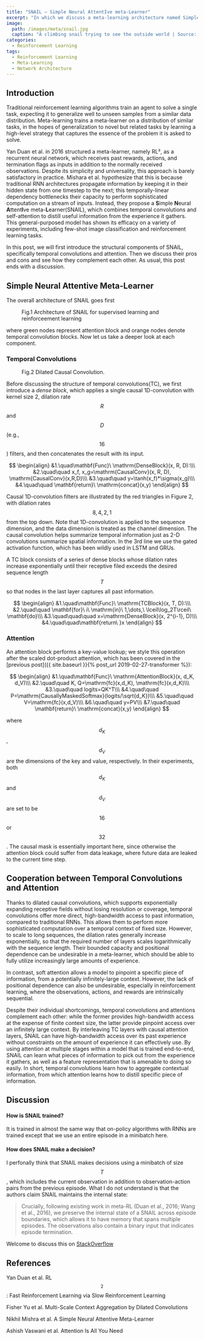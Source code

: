 ```yaml
---
title: "SNAIL — Simple Neural AttentIve meta-Learner"
excerpt: "In which we discuss a meta-learning architecture named Simple Neural AttentIve meta-Learner(SNAIL)."
image: 
  path: /images/meta/snail.jpg
  caption: "A climbing snail trying to see the outside world | Source: Pinterest"
categories:
  - Reinforcement Learning
tags:
  - Reinforcement Learning
  - Meta-Learning
  - Network Architecture
---
```


## Introduction

Traditional reinforcement learning algorithms train an agent to solve a single task, expecting it to generalize well to unseen samples from a similar data distribution. Meta-learning trains a meta-learner on a distribution of similar tasks, in the hopes of generalization to novel but related tasks by learning a high-level strategy that captures the essence of the problem it is asked to solve.

Yan Duan et al. in 2016 structured a meta-learner, namely RL², as a recurrent neural network, which receives past rewards, actions, and termination flags as inputs in addition to the normally received observations. Despite its simplicity and universality, this approach is barely satisfactory in practice. Mishara et al. hypothesize that this is because traditional RNN architectures propagate information by keeping it in their hidden state from one timestep to the next; this temporally-linear dependency bottlenecks their capacity to perform sophisticated computation on a stream of inputs. Instead, they propose a **S**imple **N**eural **A**ttent**I**ve meta-**L**earner(SNAIL), which combines temporal convolutions and self-attention to distill useful information from the experience it gathers. This general-purposed model has shown its efficacy on a variety of experiments, including few-shot image classification and reinforcement learning tasks. 

In this post, we will first introduce the structural components of SNAIL, specifically temporal convolutions and attention. Then we discuss their pros and cons and see how they complement each other. As usual, this post ends with a discussion.

## Simple Neural Attentive Meta-Learner

The overall architecture of SNAIL goes first 

 <figure>
  <img src="{{ '/images/meta/snail.png' | absolute_url }}" alt="">
  <figcaption class='align-center'>Fig.1 Architecture of SNAIL for supervised learning and reinforceement learning</figcaption>
</figure> 

where green nodes represent attention block and orange nodes denote temporal convolution blocks. Now let us take a deeper look at each component.

### Temporal Convolutions

<figure>
  <img src="{{ '/images/meta/dcc.png' | absolute_url }}" alt="">
  <figcaption>Fig.2 Dilated Causal Convolution.</figcaption>
</figure> 

Before discussing the structure of temporal convolutions(TC), we first introduce a *dense block*, which applies a single causal 1D-convolution with kernel size 2, dilation rate $$R$$ and $$D$$(e.g., $$16$$) filters, and then concatenates the result with its input.



$$
\begin{align}
&1.\quad\mathbf{Func}\ \mathrm{DenseBlock}(x, R, D):\\\
&2.\quad\quad x_f, x_g=\mathrm{CausalConv}(x, R, D), \mathrm{CausalConv}(x,R,D)\\\
&3.\quad\quad y=\tanh(x_f)*\sigma(x_g)\\\
&4.\quad\quad \mathbf{return}\ \mathrm{concat}(x,y)
\end{align}
$$



Causal 1D-convolution filters are illustrated by the red triangles in Figure 2, with dilation rates $$8, 4, 2, 1$$ from the top down. Note that 1D-convolution is applied to the sequence dimension, and the data dimension is treated as the channel dimension. The causal convolution helps summarize temporal information just as 2-D convolutions summarize spatial information. In the 3rd line we use the gated activation function, which has been wildly used in LSTM and GRUs.

A TC block consists of a series of dense blocks whose dilation rates increase exponentially until their receptive filed exceeds the desired sequence length $$T$$ so that nodes in the last layer captures all past information.



$$
\begin{align}
&1.\quad\mathbf{Func}\ \mathrm{TCBlock}(x, T, D):\\\
&2.\quad\quad \mathbf{for}\ i\ \mathrm{in}\ 1,\dots,\ \lceil\log_2T\rceil\ \mathbf{do}\\\
&3.\quad\quad\quad x=\mathrm{DenseBlock}(x, 2^{i-1}, D)\\\
&4.\quad\quad\mathbf{return\ }x
\end{align}
$$


### Attention

An attention block performs a key-value lookup; we style this operation after the scaled dot-product attention, which has been covered in the [previous post]({{ site.baseurl }}{% post_url 2019-02-27-transformer %}):



$$
\begin{align}
&1.\quad\mathbf{Func}\ \mathrm{AttentionBlock}(x, d_K, d_V)\\\
&2.\quad\quad K, Q=\mathrm{fc}(x,d_K), \mathrm{fc}(x,d_K)\\\
&3.\quad\quad logits=QK^T\\\
&4.\quad\quad P=\mathrm{CausallyMaskedSoftmax}(logits/\sqrt{d_K})\\\
&5.\quad\quad V=\mathrm{fc}(x,d_V)\\\
&6.\quad\quad y=PV\\\
&7.\quad\quad \mathbf{return}\ \mathrm{concat}(x,y)
\end{align}
$$



where $$d_K$$, $$d_V$$ are the dimensions of the key and value, respectively. In their experiments, both $$d_K$$ and $$d_V$$ are set to be $$16$$ or $$32$$. The causal mask is essentially important here, since otherwise the attention block could suffer from data leakage, where future data are leaked to the current time step.

## Cooperation between Temporal Convolutions and Attention 

Thanks to dilated causal convolutions, which supports exponentially expanding receptive fields without losing resolution or coverage, temporal convolutions offer more direct, high-bandwidth access to past information, compared to traditional RNNs. This allows them to perform more sophisticated computation over a temporal context of fixed size. However, to scale to long sequences, the dilation rates generally increase exponentially, so that the required number of layers scales logarithmically with the sequence length. Their bounded capacity and positional dependence can be undesirable in a meta-learner, which should be able to fully utilize increasingly large amounts of experience.

In contrast, soft attention allows a model to pinpoint a specific piece of information, from a potentially infinitely-large context. However, the lack of positional dependence can also be undesirable, especially in reinforcement learning, where the observations, actions, and rewards are intrinsically sequential.

Despite their individual shortcomings, temporal convolutions and attentions complement each other: while the former provides high-bandwidth access at the expense of finite context size, the latter provide pinpoint access over an infinitely large context. By interleaving TC layers with causal attention layers, SNAIL can have high-bandwidth access over its past experience without constraints on the amount of experience it can effectively use. By using attention at multiple stages within a model that is trained end-to-end, SNAIL can learn what pieces of information to pick out from the experience it gathers, as well as a feature representation that is amenable to doing so easily. In short, temporal convolutions learn how to aggregate contextual information, from which attention learns how to distill specific piece of information.

## Discussion

#### How is SNAIL trained?

It is trained in almost the same way that on-policy algorithms with RNNs are trained except that we use an entire episode in a minibatch here.

#### How does SNAIL make a decision?

I perfonally think that SNAIL makes decisions using a minibatch of size $$T$$, which includes the current observation in addition to observation-action pairs from the previous episode. What I do not understand is that the authors claim SNAIL maintains the internal state:

>Crucially, following existing work in meta-RL (Duan et al., 2016; Wang et al., 2016), we preserve the internal state of a SNAIL across episode boundaries, which allows it to have memory that spans multiple episodes. The observations also contain a binary input that indicates episode termination.

Welcome to discuss this on [StackOverflow](https://ai.stackexchange.com/questions/11557/what-is-the-internal-state-of-a-simple-neural-attentive-meta-learnersnail)

## References

Yan Duan et al. RL$$^2$$ : Fast Reinforcement Learning via Slow Reinforcement Learning

Fisher Yu et al. Multi-Scale Context Aggregation by Dilated Convolutions

Nikhil Mishra et al. A Simple Neural Attentive Meta-Learner

Ashish Vaswani et al. Attention Is All You Need